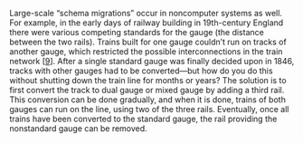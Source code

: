 
Large-scale “schema migrations” occur in noncomputer systems as well. For example, in the early
days of railway building in 19th-century England there were various competing standards for the
gauge (the distance between the two rails). Trains built for one gauge couldn’t run on tracks of
another gauge, which restricted the possible interconnections in the train network
[[9](ch12.html#NetworkRail)]. After a single standard gauge was finally decided upon in 1846, tracks with other gauges had to be
converted—but how do you do this without shutting down the train line for months or years? The
solution is to first convert the track to dual gauge or mixed gauge by adding a third rail. This
conversion can be done gradually, and when it is done, trains of both gauges can run on the line,
using two of the three rails. Eventually, once all trains have been converted to the standard gauge, the
rail providing the nonstandard gauge can be removed.